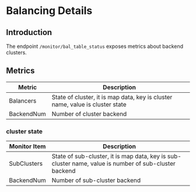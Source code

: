 # Balancing Details

## Introduction

The endpoint `/monitor/bal_table_status` exposes metrics about backend clusters.

## Metrics

| Metric       | Description                                                  |
| ------------ | ------------------------------------------------------------ |
| Balancers    | State of cluster, it is map data, key is cluster name, value is cluster state |
| BackendNum   | Number of cluster backend                                    |

### cluster state

| Monitor Item | Description                                                  |
| ------------ | ------------------------------------------------------------ |
| SubClusters  | State of sub-cluster, it is map data, key is sub-cluster name, value is number of sub-cluster backend |
| BackendNum   | Number of sub-cluster backend                                |

